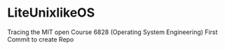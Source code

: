 # LiteUnixlikeOS
Tracing the MIT open Course 6828 (Operating System Engineering)
First Commit to create Repo
